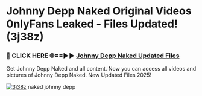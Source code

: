 # Johnny Depp Naked Original Videos 0nlyFans Leaked - Files Updated! (3j38z)

<h3>🔴 CLICK HERE 🌐==►► <a href="https://tinyurl.com/up5wt9bj" rel="nofollow">Johnny Depp Naked Updated Files</a></h3>

Get Johnny Depp Naked and all content. Now you can access all videos and pictures of Johnny Depp Naked. New Updated Files 2025!

[![3j38z](https://i.imgur.com/ABiUzMV.gif)](https://tinyurl.com/up5wt9bj)
naked johnny depp